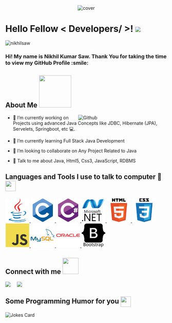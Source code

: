 <div align="center">
<img width="50%" height = "250px" src="https://media.giphy.com/media/RbDKaczqWovIugyJmW/giphy.gif" alt="cover" />
</div>

<h1> Hello Fellow < Developers/ >! <img src="https://media.giphy.com/media/hvRJCLFzcasrR4ia7z/giphy.gif" width="40px"> </h1>
<p align='center'>

<p align="left"> <img src="https://komarev.com/ghpvc/?username=nikhilsaw&label=Profile%20views&color=0e75b6&style=flat" alt="nikhilsaw" /> </p>

</p>
<h3> Hi! My name is Nikhil Kumar Saw. Thank You for taking the time to view my GitHub Profile :smile: 
</h3>

<h2> About Me <img src = "https://media.giphy.com/media/B6wdZEDP2TXRkA83o5/giphy.gif" width = 100px height='100px'>
</h2>

<img width="55%" align="right" alt="Github" src="https://raw.githubusercontent.com/rahulbanerjee26/githubProfileReadmeGenerator/47a1a7b035154ce002fffc42e803b6ca8acbc4f3/gifs/git-header.svg" />


- 🔭 I’m currently working on Projects using advanced Java Concepts like JDBC, Hibernate (JPA), Servelets, Springboot, etc 💻.

- 🌱 I’m currently learning Full Stack Java Development 

- 👯 I’m looking to collaborate on Any Project Related to Java 

- 💬 Talk to me about Java, Html5, Css3, JavaScript, RDBMS 

<h2>Languages and Tools I use to talk to computer 🤔 <img src = "https://raw.githubusercontent.com/rahulbanerjee26/githubProfileReadmeGenerator/main/gifs/code.gif" width = 32px height=32px> </h2>
 
<a href="https://www.java.com" target="_blank" rel="noreferrer"> <img src="https://raw.githubusercontent.com/devicons/devicon/master/icons/java/java-original.svg" alt="java" width="75" height="75"/> </a> 
<a href="https://www.cprogramming.com/" target="_blank" rel="noreferrer"> <img src="https://raw.githubusercontent.com/devicons/devicon/master/icons/c/c-original.svg" alt="c" width="75" height="75"/> </a> 
<a href="https://www.w3schools.com/cs/" target="_blank" rel="noreferrer"> <img src="https://raw.githubusercontent.com/devicons/devicon/master/icons/csharp/csharp-original.svg" alt="csharp" width="75" height="75"/> </a> 
<a href="https://dotnet.microsoft.com/" target="_blank" rel="noreferrer"> <img src="https://raw.githubusercontent.com/devicons/devicon/master/icons/dot-net/dot-net-original-wordmark.svg" alt="dotnet" width="75" height="75"/> </a> 
<a href="https://www.w3.org/html/" target="_blank" rel="noreferrer"> <img src="https://raw.githubusercontent.com/devicons/devicon/master/icons/html5/html5-original-wordmark.svg" alt="html5" width="75" height="75"/> </a> 
<a href="https://www.w3schools.com/css/" target="_blank" rel="noreferrer"> <img src="https://raw.githubusercontent.com/devicons/devicon/master/icons/css3/css3-original-wordmark.svg" alt="css3" width="75" height="75"/> </a> 
<a href="https://developer.mozilla.org/en-US/docs/Web/JavaScript" target="_blank" rel="noreferrer"> <img src="https://raw.githubusercontent.com/devicons/devicon/master/icons/javascript/javascript-original.svg" alt="javascript" width="75" height="75"/> </a> 
<a href="https://www.mysql.com/" target="_blank" rel="noreferrer"> <img src="https://raw.githubusercontent.com/devicons/devicon/master/icons/mysql/mysql-original-wordmark.svg" alt="mysql" width="75" height="75"/> </a> 
<a href="https://www.oracle.com/" target="_blank" rel="noreferrer"> <img src="https://raw.githubusercontent.com/devicons/devicon/master/icons/oracle/oracle-original.svg" alt="oracle" width="75" height="75"/> </a> 
<a href="https://getbootstrap.com" target="_blank" rel="noreferrer"> <img src="https://raw.githubusercontent.com/devicons/devicon/master/icons/bootstrap/bootstrap-plain-wordmark.svg" alt="bootstrap" width="75" height="75"/> </a> 



<h2> Connect with me <img src='https://media.giphy.com/media/d5rM230b4nn6dh0pS2/giphy.gif' width="50px" height=50px> </h2>
<a href = 'https://www.linkedin.com/in/https://www.linkedin.com/in/nikhil-kumar-saw-843834171/'> <img width = '50px' align= 'center' src="https://raw.githubusercontent.com/rahulbanerjee26/githubAboutMeGenerator/main/icons/linked-in-alt.svg"/></a> &nbsp &nbsp 
<a href = 'https://www.github.com/https://github.com/NikhilSaw'> <img width = '50px' align= 'center' src="https://raw.githubusercontent.com/rahulbanerjee26/githubAboutMeGenerator/main/icons/github.svg"/></a> 

<h2> Some Programming Humor for you <img align ='center' src='https://raw.githubusercontent.com/rahulbanerjee26/githubProfileReadmeGenerator/main/gifs/winkFace.gif' width = '32px' height= '32px'></h2>

<img src="https://readme-jokes.vercel.app/api" alt="Jokes Card" />


